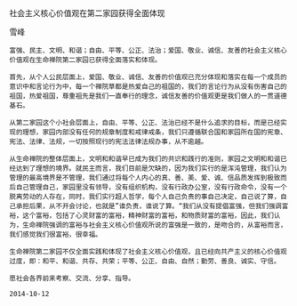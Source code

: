 社会主义核心价值观在第二家园获得全面体现

雪峰


    富强、民主、文明、和谐；自由、平等、公正、法治；爱国、敬业、诚信、友善的社会主义核心价值观在生命禅院第二家园已获得全面落实和体现。

    首先，从个人公民层面上，爱国、敬业、诚信、友善的价值观已充分体现和落实在每一个成员的意识中和言论行为中，每一个禅院草都是热爱自己的祖国的，我们的言论行为从没有伤害自己的祖国，热爱祖国，尊重祖先是我们一直奉行的理念，诚信友善的价值观更是我们做人的一贯道德基石。

    从第二家园这个小社会层面上，自由、平等、公正、法治已经不是什么追求的目标，而是已经实现的理想，家园内部没有任何的规章制度和戒律戒条，我们只遵循联合国和家园所在国的宪章、宪法、法律、法规，一切按照现行的宪法法律法规办事，从不逾越。

    从生命禅院的整体层面上，文明和和谐早已成为我们的共识和践行的准则，家园之文明和和谐已经达到了理想的境界。就民主而言，我们目前是欠缺的，因为我们实行的是浑沌管理，我们认为管理的最高境界是不管理，我们通过将每个人内心的真、善、美、爱、诚、信品质发挥到极致而后自己管理自己，家园里没有领导，没有组织机构，没有行政办公室，没有行政命令，没有一个脱离劳动的人存在，同时，我们实行超人哲学，每个人自己负责的事自己决定，自己说了算，自己承担后果，从不开会讨论，也就是”谁负责，谁说了算。“我们从没有提倡富强，但我们强调富裕，这个富裕，包括了心灵财富的富裕，精神财富的富裕，和物质财富的富裕，因此，我们认为，生命禅院强调的富裕与社会主义核心价值观所说的富强是一致的，是吻合的，从富裕而言，我们感觉我们很富裕，很幸福。

    生命禅院第二家园不仅全面实践和体现了社会主义核心价值观，且已经向共产主义的核心价值观过度，即：和平、和谐、共存、共荣；平等、公正、自由、自然；勤劳、善良、诚实、守信。

    愿社会各界前来考察、交流、分享、指导。

    2014-10-12



